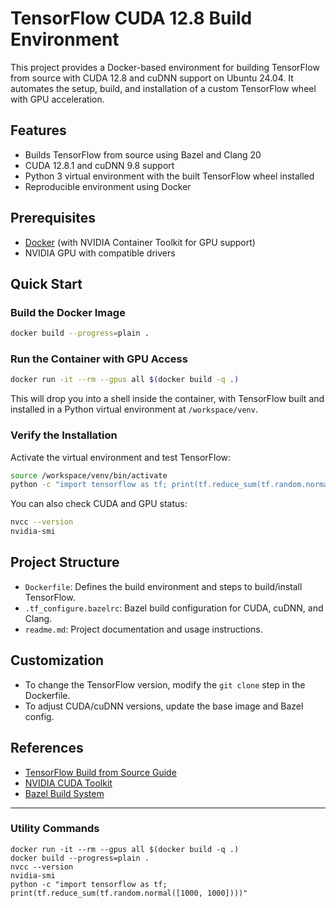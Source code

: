 # TensorFlow CUDA 12.8 Build Environment

This project provides a Docker-based environment for building TensorFlow from source with CUDA 12.8 and cuDNN support on Ubuntu 24.04. It automates the setup, build, and installation of a custom TensorFlow wheel with GPU acceleration.

## Features

- Builds TensorFlow from source using Bazel and Clang 20
- CUDA 12.8.1 and cuDNN 9.8 support
- Python 3 virtual environment with the built TensorFlow wheel installed
- Reproducible environment using Docker

## Prerequisites

- [Docker](https://docs.docker.com/get-docker/) (with NVIDIA Container Toolkit for GPU support)
- NVIDIA GPU with compatible drivers

## Quick Start

### Build the Docker Image

```sh
docker build --progress=plain .
```

### Run the Container with GPU Access

```sh
docker run -it --rm --gpus all $(docker build -q .)
```

This will drop you into a shell inside the container, with TensorFlow built and installed in a Python virtual environment at `/workspace/venv`.

### Verify the Installation

Activate the virtual environment and test TensorFlow:

```sh
source /workspace/venv/bin/activate
python -c "import tensorflow as tf; print(tf.reduce_sum(tf.random.normal([1000, 1000])))"
```

You can also check CUDA and GPU status:

```sh
nvcc --version
nvidia-smi
```

## Project Structure

- `Dockerfile`: Defines the build environment and steps to build/install TensorFlow.
- `.tf_configure.bazelrc`: Bazel build configuration for CUDA, cuDNN, and Clang.
- `readme.md`: Project documentation and usage instructions.

## Customization

- To change the TensorFlow version, modify the `git clone` step in the Dockerfile.
- To adjust CUDA/cuDNN versions, update the base image and Bazel config.

## References

- [TensorFlow Build from Source Guide](https://www.tensorflow.org/install/source)
- [NVIDIA CUDA Toolkit](https://developer.nvidia.com/cuda-toolkit)
- [Bazel Build System](https://bazel.build/)

---

### Utility Commands

```
docker run -it --rm --gpus all $(docker build -q .)
docker build --progress=plain .
nvcc --version
nvidia-smi
python -c "import tensorflow as tf; print(tf.reduce_sum(tf.random.normal([1000, 1000])))"
```
